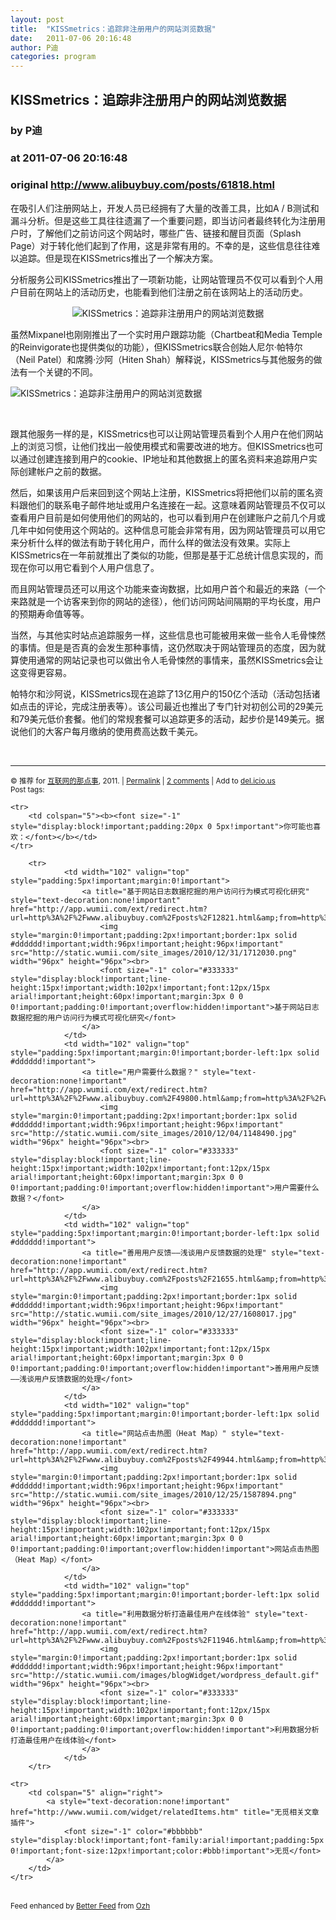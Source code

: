 ```yaml
---
layout: post
title:  "KISSmetrics：追踪非注册用户的网站浏览数据"
date:   2011-07-06 20:16:48
author: P迪
categories: program
---
```


## KISSmetrics：追踪非注册用户的网站浏览数据
### by P迪
### at 2011-07-06 20:16:48
### original <http://www.alibuybuy.com/posts/61818.html>

<p>在吸引人们注册网站上，开发人员已经拥有了大量的改善工具，比如A / B测试和漏斗分析。但是这些工具往往遗漏了一个重要问题，即当访问者最终转化为注册用户时，了解他们之前访问这个网站时，哪些广告、链接和醒目页面（Splash Page）对于转化他们起到了作用，这是非常有用的。不幸的是，这些信息往往难以追踪。但是现在KISSmetrics推出了一个解决方案。</p>
<p>分析服务公司KISSmetrics推出了一项新功能，让网站管理员不仅可以看到个人用户目前在网站上的活动历史，也能看到他们注册之前在该网站上的活动历史。</p>
<p style="text-align:center"><img src="http://alibuybuy-img11.stor.sinaapp.com/2011/07/0515_52877450.jpg" alt="KISSmetrics：追踪非注册用户的网站浏览数据"></p>
<p>虽然Mixpanel也刚刚推出了一个实时用户跟踪功能（Chartbeat和Media Temple的Reinvigorate也提供类似的功能），但KISSmetrics联合创始人尼尔·帕特尔（Neil Patel）和席腾·沙阿（Hiten Shah）解释说，KISSmetrics与其他服务的做法有一个关键的不同。</p>
<div><img src="http://alibuybuy-img11.stor.sinaapp.com/2011/07/ac6f_52877695.jpg" alt="KISSmetrics：追踪非注册用户的网站浏览数据"></div>
<p> </p>
<p>跟其他服务一样的是，KISSmetrics也可以让网站管理员看到个人用户在他们网站上的浏览习惯，让他们找出一般使用模式和需要改进的地方。但KISSmetrics也可以通过创建连接到用户的cookie、IP地址和其他数据上的匿名资料来追踪用户实际创建帐户之前的数据。</p>
<p>然后，如果该用户后来回到这个网站上注册，KISSmetrics将把他们以前的匿名资料跟他们的联系电子邮件地址或用户名连接在一起。这意味着网站管理员不仅可以查看用户目前是如何使用他们的网站的，也可以看到用户在创建账户之前几个月或几年中如何使用这个网站的。这种信息可能会非常有用，因为网站管理员可以用它来分析什么样的做法有助于转化用户，而什么样的做法没有效果。实际上KISSmetrics在一年前就推出了类似的功能，但那是基于汇总统计信息实现的，而现在你可以用它看到个人用户信息了。</p>
<p>而且网站管理员还可以用这个功能来查询数据，比如用户首个和最近的来路（一个来路就是一个访客来到你的网站的途径），他们访问网站间隔期的平均长度，用户的预期寿命值等等。</p>
<p>当然，与其他实时站点追踪服务一样，这些信息也可能被用来做一些令人毛骨悚然的事情。但是是否真的会发生那种事情，这仍然取决于网站管理员的态度，因为就算使用通常的网站记录也可以做出令人毛骨悚然的事情来，虽然KISSmetrics会让这变得更容易。</p>
<p>帕特尔和沙阿说，KISSmetrics现在追踪了13亿用户的150亿个活动（活动包括诸如点击的评论，完成注册表等）。该公司最近也推出了专门针对初创公司的29美元和79美元低价套餐。他们的常规套餐可以追踪更多的活动，起步价是149美元。据说他们的大客户每月缴纳的使用费高达数千美元。<a title="点击进入腾讯首页" href="http://www.qq.com/?pref=article"><img src="http://alibuybuy-img11.stor.sinaapp.com/2011/07/b2e3_favicon.ico" alt=""></a></p>
<p> </p>
<hr>
<p><small>© 推荐 for <a href="http://www.alibuybuy.com">互联网的那点事</a>, 2011. |
<a href="http://www.alibuybuy.com/posts/61818.html">Permalink</a> |
<a href="http://www.alibuybuy.com/posts/61818.html#comments">2 comments</a> |
Add to
<a href="http://del.icio.us/post?url=http://www.alibuybuy.com/posts/61818.html&amp;title=KISSmetrics%EF%BC%9A%E8%BF%BD%E8%B8%AA%E9%9D%9E%E6%B3%A8%E5%86%8C%E7%94%A8%E6%88%B7%E7%9A%84%E7%BD%91%E7%AB%99%E6%B5%8F%E8%A7%88%E6%95%B0%E6%8D%AE">del.icio.us</a>
<br>
Post tags: <br>
</small></p><table cellspacing="0" cellpadding="3" border="0" style="clear:both">
    
    <tr>
        <td colspan="5"><b><font size="-1" style="display:block!important;padding:20px 0 5px!important">你可能也喜欢：</font></b></td>
    </tr>
    
        <tr>
                <td width="102" valign="top" style="padding:5px!important;margin:0!important">
                    <a title="基于网站日志数据挖掘的用户访问行为模式可视化研究" style="text-decoration:none!important" href="http://app.wumii.com/ext/redirect.htm?url=http%3A%2F%2Fwww.alibuybuy.com%2Fposts%2F12821.html&amp;from=http%3A%2F%2Fwww.alibuybuy.com%2Fposts%2F61818.html">
                        <img style="margin:0!important;padding:2px!important;border:1px solid #dddddd!important;width:96px!important;height:96px!important" src="http://static.wumii.com/site_images/2010/12/31/1712030.png" width="96px" height="96px"><br>
                        <font size="-1" color="#333333" style="display:block!important;line-height:15px!important;width:102px!important;font:12px/15px arial!important;height:60px!important;margin:3px 0 0 0!important;padding:0!important;overflow:hidden!important">基于网站日志数据挖掘的用户访问行为模式可视化研究</font>
                    </a>
                </td>
                <td width="102" valign="top" style="padding:5px!important;margin:0!important;border-left:1px solid #dddddd!important">
                    <a title="用户需要什么数据？" style="text-decoration:none!important" href="http://app.wumii.com/ext/redirect.htm?url=http%3A%2F%2Fwww.alibuybuy.com%2F49800.html&amp;from=http%3A%2F%2Fwww.alibuybuy.com%2Fposts%2F61818.html">
                        <img style="margin:0!important;padding:2px!important;border:1px solid #dddddd!important;width:96px!important;height:96px!important" src="http://static.wumii.com/site_images/2010/12/04/1148490.jpg" width="96px" height="96px"><br>
                        <font size="-1" color="#333333" style="display:block!important;line-height:15px!important;width:102px!important;font:12px/15px arial!important;height:60px!important;margin:3px 0 0 0!important;padding:0!important;overflow:hidden!important">用户需要什么数据？</font>
                    </a>
                </td>
                <td width="102" valign="top" style="padding:5px!important;margin:0!important;border-left:1px solid #dddddd!important">
                    <a title="善用用户反馈——浅谈用户反馈数据的处理" style="text-decoration:none!important" href="http://app.wumii.com/ext/redirect.htm?url=http%3A%2F%2Fwww.alibuybuy.com%2Fposts%2F21655.html&amp;from=http%3A%2F%2Fwww.alibuybuy.com%2Fposts%2F61818.html">
                        <img style="margin:0!important;padding:2px!important;border:1px solid #dddddd!important;width:96px!important;height:96px!important" src="http://static.wumii.com/site_images/2010/12/27/1608017.jpg" width="96px" height="96px"><br>
                        <font size="-1" color="#333333" style="display:block!important;line-height:15px!important;width:102px!important;font:12px/15px arial!important;height:60px!important;margin:3px 0 0 0!important;padding:0!important;overflow:hidden!important">善用用户反馈——浅谈用户反馈数据的处理</font>
                    </a>
                </td>
                <td width="102" valign="top" style="padding:5px!important;margin:0!important;border-left:1px solid #dddddd!important">
                    <a title="网站点击热图（Heat Map）" style="text-decoration:none!important" href="http://app.wumii.com/ext/redirect.htm?url=http%3A%2F%2Fwww.alibuybuy.com%2Fposts%2F49944.html&amp;from=http%3A%2F%2Fwww.alibuybuy.com%2Fposts%2F61818.html">
                        <img style="margin:0!important;padding:2px!important;border:1px solid #dddddd!important;width:96px!important;height:96px!important" src="http://static.wumii.com/site_images/2010/12/25/1587894.png" width="96px" height="96px"><br>
                        <font size="-1" color="#333333" style="display:block!important;line-height:15px!important;width:102px!important;font:12px/15px arial!important;height:60px!important;margin:3px 0 0 0!important;padding:0!important;overflow:hidden!important">网站点击热图（Heat Map）</font>
                    </a>
                </td>
                <td width="102" valign="top" style="padding:5px!important;margin:0!important;border-left:1px solid #dddddd!important">
                    <a title="利用数据分析打造最佳用户在线体验" style="text-decoration:none!important" href="http://app.wumii.com/ext/redirect.htm?url=http%3A%2F%2Fwww.alibuybuy.com%2Fposts%2F11946.html&amp;from=http%3A%2F%2Fwww.alibuybuy.com%2Fposts%2F61818.html">
                        <img style="margin:0!important;padding:2px!important;border:1px solid #dddddd!important;width:96px!important;height:96px!important" src="http://static.wumii.com/images/blogWidget/wordpress_default.gif" width="96px" height="96px"><br>
                        <font size="-1" color="#333333" style="display:block!important;line-height:15px!important;width:102px!important;font:12px/15px arial!important;height:60px!important;margin:3px 0 0 0!important;padding:0!important;overflow:hidden!important">利用数据分析打造最佳用户在线体验</font>
                    </a>
                </td>
        </tr>
    
    <tr>
        <td colspan="5" align="right">
            <a style="text-decoration:none!important" href="http://www.wumii.com/widget/relatedItems.htm" title="无觅相关文章插件">
                <font size="-1" color="#bbbbbb" style="display:block!important;font-family:arial!important;padding:5px 0!important;font-size:12px!important;color:#bbb!important">无觅</font>
            </a>
        </td>
    </tr>
</table>
<p><small>Feed enhanced by <a href="http://planetozh.com/blog/my-projects/wordpress-plugin-better-feed-rss/">Better Feed</a> from  <a href="http://planetozh.com/blog/">Ozh</a></small></p>